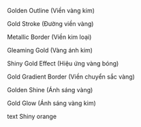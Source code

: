 Golden Outline (Viền vàng kim)

Gold Stroke (Đường viền vàng)

Metallic Border (Viền kim loại)

Gleaming Gold (Vàng ánh kim)

Shiny Gold Effect (Hiệu ứng vàng bóng)

Gold Gradient Border (Viền chuyển sắc vàng)

Golden Shine (Ánh sáng vàng)

Gold Glow (Ánh sáng vàng kim)

text Shiny orange
